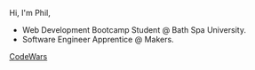 Hi, I'm Phil,

* Web Development Bootcamp Student @ Bath Spa University.
* Software Engineer Apprentice @ Makers.

[CodeWars](https://www.codewars.com/users/winterborn)


<!--
**winterborn/winterborn** is a ✨ _special_ ✨ repository because its `README.md` (this file) appears on your GitHub profile.

Here are some ideas to get you started:

- 🔭 I’m currently working on ...
- 🌱 I’m currently learning ...
- 👯 I’m looking to collaborate on ...
- 🤔 I’m looking for help with ...
- 💬 Ask me about ...
- 📫 How to reach me: ...
- 😄 Pronouns: ...
- ⚡ Fun fact: ...
-->

<!-- 
Hi, I’m Jamie Hitchcock
I’m interested in web development
Web Development Bootcamp Student with Bath Spa University.
I’m currently learning Javascript and React.js
I’m looking for my first career in web development, using Javascript and React.
Take a look at my portfolio = www.jamiehitchcock.co.uk
Message me on Linkedin = https://www.linkedin.com/in/jamie-hitchcock-4641071b0/
I use FreeCodeCamp for alot of my learning = https://www.freecodecamp.org/jamiehitchcock -->
